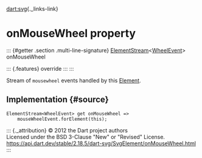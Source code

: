 [dart:svg](../../dart-svg/dart-svg-library){._links-link}

onMouseWheel property
=====================

::: {#getter .section .multi-line-signature}
[ElementStream](../../dart-html/elementstream-class)\<[WheelEvent](../../dart-html/wheelevent-class)\>
onMouseWheel

::: {.features}
override
:::
:::

Stream of `mousewheel` events handled by this
[Element](../../dart-html/element-class).

Implementation {#source}
--------------

``` {.language-dart data-language="dart"}
ElementStream<WheelEvent> get onMouseWheel =>
    mouseWheelEvent.forElement(this);
```

::: {._attribution}
© 2012 the Dart project authors\
Licensed under the BSD 3-Clause \"New\" or \"Revised\" License.\
<https://api.dart.dev/stable/2.18.5/dart-svg/SvgElement/onMouseWheel.html>
:::
